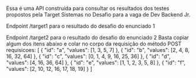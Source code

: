 ###
Essa é uma API construída para consultar os resultados dos testes propostos pela  Target Sistemas no Desafio para a vaga de Dev Backend Jr. 

Endpoint /target1 para o resultado do desafio do enunciado 1

Endpoint /target2 para o resultado do desafio do enunciado 2
Basta copiar algum dos itens abaixo e colar no corpo da requisição do método POST
requisicoes: [
                {
                    "id": "a",
                    "values": [1, 3, 5, 7]
                },
                {
                    "id": "b",
                    "values": [2, 4, 8, 16, 32, 64]
                },
                {
                    "id": "c",
                    "values": [0, 1, 4, 9, 16, 25, 36]
                },
                {
                    "id": "d",
                    "values": [4, 16, 36, 64]
                },
                {
                    "id": "e",
                    "values": [1, 1, 2, 3, 5, 8]
                },
                {
                    "id": "f",
                    "values": [2, 10, 12, 16, 17, 18, 19]
                }
            ]